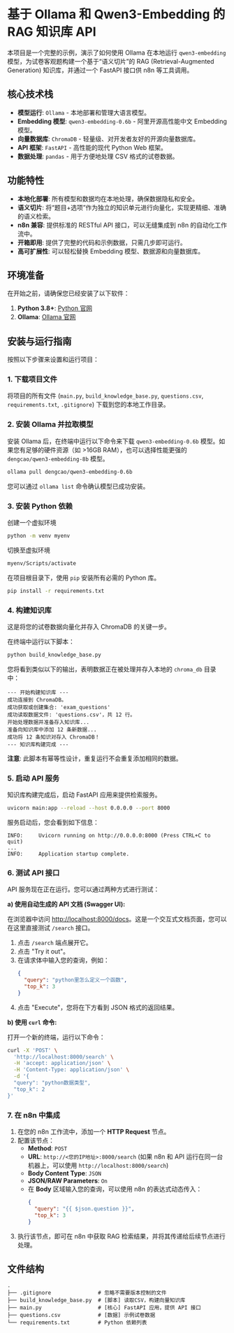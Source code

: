 # 基于 Ollama 和 Qwen3-Embedding 的 RAG 知识库 API

本项目是一个完整的示例，演示了如何使用 Ollama 在本地运行 `qwen3-embedding` 模型，为试卷客观题构建一个基于“语义切片”的 RAG (Retrieval-Augmented Generation) 知识库，并通过一个 FastAPI 接口供 n8n 等工具调用。

## 核心技术栈

- **模型运行**: `Ollama` - 本地部署和管理大语言模型。
- **Embedding 模型**: `qwen3-embedding-0.6b` - 阿里开源高性能中文 Embedding 模型。
- **向量数据库**: `ChromaDB` - 轻量级、对开发者友好的开源向量数据库。
- **API 框架**: `FastAPI` - 高性能的现代 Python Web 框架。
- **数据处理**: `pandas` - 用于方便地处理 CSV 格式的试卷数据。

## 功能特性

- **本地化部署**: 所有模型和数据均在本地处理，确保数据隐私和安全。
- **语义切片**: 将“题目+选项”作为独立的知识单元进行向量化，实现更精细、准确的语义检索。
- **n8n 兼容**: 提供标准的 RESTful API 接口，可以无缝集成到 n8n 的自动化工作流中。
- **开箱即用**: 提供了完整的代码和示例数据，只需几步即可运行。
- **高可扩展性**: 可以轻松替换 Embedding 模型、数据源和向量数据库。

## 环境准备

在开始之前，请确保您已经安装了以下软件：

1.  **Python 3.8+**: [Python 官网](https://www.python.org/)
2.  **Ollama**: [Ollama 官网](https://ollama.com/)

## 安装与运行指南

按照以下步骤来设置和运行项目：

### 1. 下载项目文件

将项目的所有文件 (`main.py`, `build_knowledge_base.py`, `questions.csv`, `requirements.txt`, `.gitignore`) 下载到您的本地工作目录。

### 2. 安装 Ollama 并拉取模型

安装 Ollama 后，在终端中运行以下命令来下载 `qwen3-embedding-0.6b` 模型。如果您有足够的硬件资源（如 >16GB RAM），也可以选择性能更强的 `dengcao/qwen3-embedding-8b` 模型。

```bash
ollama pull dengcao/qwen3-embedding-0.6b
```

您可以通过 `ollama list` 命令确认模型已成功安装。

### 3. 安装 Python 依赖
创建一个虚拟环境
```bash
python -m venv myenv
```

切换至虚拟环境
```bash
myenv/Scripts/activate
```

在项目根目录下，使用 `pip` 安装所有必需的 Python 库。

```bash
pip install -r requirements.txt
```

### 4. 构建知识库

这是将您的试卷数据向量化并存入 ChromaDB 的关键一步。

在终端中运行以下脚本：

```bash
python build_knowledge_base.py
```

您将看到类似以下的输出，表明数据正在被处理并存入本地的 `chroma_db` 目录中：

```
--- 开始构建知识库 ---
成功连接到 ChromaDB。
成功获取或创建集合: 'exam_questions'
成功读取数据文件: 'questions.csv'，共 12 行。
开始处理数据并准备存入知识库...
准备向知识库中添加 12 条新数据...
成功将 12 条知识对存入 ChromaDB！
--- 知识库构建完成 ---
```

**注意**: 此脚本有幂等性设计，重复运行不会重复添加相同的数据。

### 5. 启动 API 服务

知识库构建完成后，启动 FastAPI 应用来提供检索服务。

```bash
uvicorn main:app --reload --host 0.0.0.0 --port 8000
```

服务启动后，您会看到如下信息：

```
INFO:     Uvicorn running on http://0.0.0.0:8000 (Press CTRL+C to quit)
...
INFO:     Application startup complete.
```

### 6. 测试 API 接口

API 服务现在正在运行。您可以通过两种方式进行测试：

**a) 使用自动生成的 API 文档 (Swagger UI):**

在浏览器中访问 [http://localhost:8000/docs](http://localhost:8000/docs)。这是一个交互式文档页面，您可以在这里直接测试 `/search` 接口。

1.  点击 `/search` 端点展开它。
2.  点击 "Try it out"。
3.  在请求体中输入您的查询，例如：
    ```json
    {
      "query": "python里怎么定义一个函数",
      "top_k": 3
    }
    ```
4.  点击 "Execute"，您将在下方看到 JSON 格式的返回结果。

**b) 使用 `curl` 命令:**

打开一个新的终端，运行以下命令：

```bash
curl -X 'POST' \
  'http://localhost:8000/search' \
  -H 'accept: application/json' \
  -H 'Content-Type: application/json' \
  -d '{
  "query": "python数据类型",
  "top_k": 2
}'
```

### 7. 在 n8n 中集成

1.  在您的 n8n 工作流中，添加一个 **HTTP Request** 节点。
2.  配置该节点：
    - **Method**: `POST`
    - **URL**: `http://<您的IP地址>:8000/search` (如果 n8n 和 API 运行在同一台机器上，可以使用 `http://localhost:8000/search`)
    - **Body Content Type**: `JSON`
    - **JSON/RAW Parameters**: `On`
    - 在 **Body** 区域输入您的查询，可以使用 n8n 的表达式动态传入：
      ```json
      {
        "query": "{{ $json.question }}",
        "top_k": 3
      }
      ```
3.  执行该节点，即可在 n8n 中获取 RAG 检索结果，并将其传递给后续节点进行处理。

## 文件结构

```
.
├── .gitignore               # 忽略不需要版本控制的文件
├── build_knowledge_base.py  # [脚本] 读取CSV，构建向量知识库
├── main.py                  # [核心] FastAPI 应用，提供 API 接口
├── questions.csv            # [数据] 示例试卷数据
└── requirements.txt         # Python 依赖列表
``` 